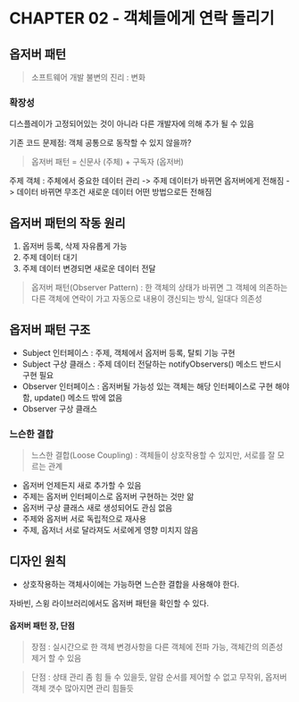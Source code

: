 # CHAPTER 02 - 객체들에게 연락 돌리기
## 옵저버 패턴

> 소프트웨어 개발 불변의 진리 : 변화

### 확장성
디스플레이가 고정되어있는 것이 아니라 다른 개발자에 의해 추가 될 수 있음

기존 코드 문제점: 객체 공통으로 동작할 수 있지 않을까?

> 옵저버 패턴 = 신문사 (주체) + 구독자 (옵저버)

주제 객체 : 주체에서 중요한 데이터 관리
-> 주제 데이터가 바뀌면 옵저버에게 전해짐 -> 데이터 바뀌면 무조건 새로운 데이터 어떤 방법으로든 전해짐

## 옵저버 패턴의 작동 원리
1. 옵저버 등록, 삭제 자유롭게 가능
2. 주제 데이터 대기
3. 주제 데이터 변경되면 새로운 데이터 전달

> 옵저버 패턴(Observer Pattern) : 한 객체의 상태가 바뀌면 그 객체에 의존하는 다른 객체에 연락이 가고 자동으로 내용이 갱신되는 방식, 일대다 의존성



## 옵저버 패턴 구조
- Subject 인터페이스 : 주제, 객체에서 옵저버 등록, 탈퇴 기능 구현
- Subject 구상 클래스 : 주제 데이터 전달하는 notifyObservers() 메소드 반드시 구현 필요
- Observer 인터페이스 : 옵저버될 가능성 있는 객체는 해당 인터페이스로 구현 해야함, update() 메소드 밖에 없음
- Observer 구상 클래스

### 느슨한 결합
> 느스한 결합(Loose Coupling) : 객체들이 상호작용할 수 있지만, 서로를 잘 모르는 관계

- 옵저버 언제든지 새로 추가할 수 있음
- 주제는 옵저버 인터페이스로 옵저버 구현하는 것만 앎
- 옵저버 구상 클래스 새로 생성되어도 관심 없음
- 주제와 옵저버 서로 독립적으로 재사용
- 주제, 옵저너 서로 달라져도 서로에게 영향 미치지 않음

## 디자인 원칙
- 상호작용하는 객체사이에는 가능하면 느슨한 결합을 사용해야 한다.

자바빈, 스윙 라이브러리에서도 옵저버 패턴을 확인할 수 있다.

#### 옵저버 패턴 장, 단점
> 장점 : 실시간으로 한 객체 변경사항을 다른 객체에 전파 가능, 객체간의 의존성 제거 할 수 있음

> 단점 : 상태 관리 좀 힘 들 수 있을듯, 알람 순서를 제어할 수 없고 무작위, 옵저버 객체 갯수 많아지면 관리 힘들듯



